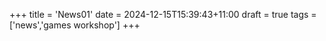 +++
title = 'News01'
date = 2024-12-15T15:39:43+11:00
draft = true
tags = ['news','games workshop']
+++
